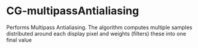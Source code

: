 CG-multipassAntialiasing
========================

Performs Multipass Antialiasing.  The algorithm computes multiple samples distributed around each display pixel and weights (filters) these into one final value